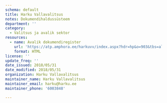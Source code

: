 ```yaml
---
schema: default
title: Harku Vallavalitsus
notes: Dokumendihaldussüsteem
department: ''
category:
  - Valitsus ja avalik sektor
resources:
  - name: Avalik dokumendiregister
    url: 'https://atp.amphora.ee/harkuvv/index.aspx?hdr=hp&o=903&tbs=all&o2=-1'
    format: HTML
license: ''
update_freq: ''
date_issued: 2018/05/31
date_modified: 2018/05/31
organization: Harku Vallavalitsus
maintainer_name: Harku Vallavalitsus
maintainer_email: harku@harku.ee
maintainer_phone: '6003848'

---
```

